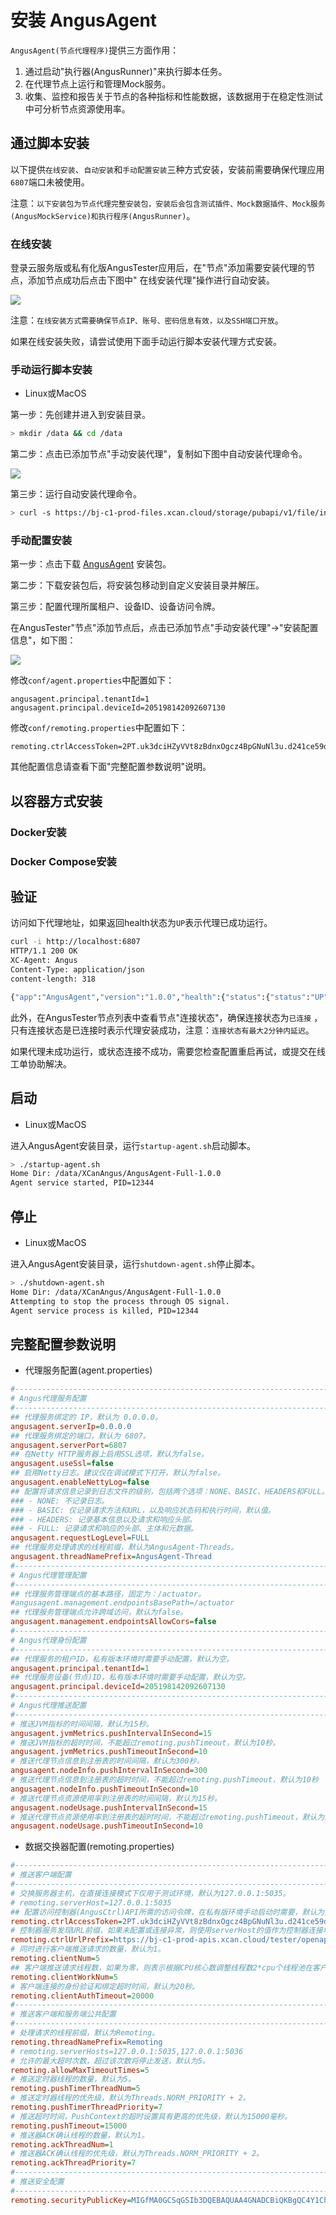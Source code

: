 # 安装 AngusAgent

`AngusAgent(节点代理程序)`提供三方面作用：

1. 通过启动"执行器(AngusRunner)"来执行脚本任务。
2. 在代理节点上运行和管理Mock服务。
3. 收集、监控和报告关于节点的各种指标和性能数据，该数据用于在稳定性测试中可分析节点资源使用率。

## 通过脚本安装

以下提供`在线安装`、`自动安装`和`手动配置安装`三种方式安装，安装前需要确保代理应用`6807`端口未被使用。

注意：`以下安装包为节点代理完整安装包，安装后会包含测试插件、Mock数据插件、Mock服务(AngusMockService)和执行程序(AngusRunner)`。

### 在线安装

登录云服务版或私有化版AngusTester应用后，在"节点"添加需要安装代理的节点，添加节点成功后点击下图中"
在线安装代理"操作进行自动安装。

![](https://bj-c1-prod-files.xcan.cloud/storage/pubapi/v1/file/G03-01.png?fid=203622539782521085&fpt=9mMoqrYs4vB2iSeHogBklaDMiyfJt8a6E2kfUW7a)

注意：`在线安装方式需要确保节点IP、账号、密码信息有效，以及SSH端口开放`。

如果在线安装失败，请尝试使用下面手动运行脚本安装代理方式安装。

### 手动运行脚本安装

- Linux或MacOS

第一步：先创建并进入到安装目录。

```bash
> mkdir /data && cd /data
```

第二步：点击已添加节点"手动安装代理"，复制如下图中自动安装代理命令。

![](https://bj-c1-prod-files.xcan.cloud/storage/pubapi/v1/file/G03-02.png?fid=203622614944448724&fpt=yGZLwaG4wrAixwwjbZADCUMoRIMB8bXsdt0LIgHV)

第三步：运行自动安装代理命令。

```bash
> curl -s https://bj-c1-prod-files.xcan.cloud/storage/pubapi/v1/file/install-agent.sh?fid=245588291569582089 | bash -s 1.0.0 103622614944448579 'https://bj-c1-prod-apis.xcan.cloud/tester/openapi2p/v1/ctrl/discovery' 2PT.uk3dciHZyVVt8zBdnxOgcz4BpGNuNl3u.d241ce59daa19ns51b2e6528a3dcf7ab5 1 205198142092607130
```

### 手动配置安装

第一步：点击下载 [AngusAgent](https://bj-c1-prod-files.xcan.cloud/storage/pubapi/v1/file/AngusAgent-Full-1.0.0.zip?fid=248565189237014528) 安装包。

第二步：下载安装包后，将安装包移动到自定义安装目录并解压。

第三步：配置代理所属租户、设备ID、设备访问令牌。

在AngusTester"节点"添加节点后，点击已添加节点"手动安装代理"->"安装配置信息"，如下图：

![](https://bj-c1-prod-files.xcan.cloud/storage/pubapi/v1/file/G03-03.png?fid=203622614944448726&fpt=1kdKU5aTaUhlmEBDsWmrxmXd0QmbEsdAeqA0f0HV)

修改`conf/agent.properties`中配置如下：

```properties
angusagent.principal.tenantId=1
angusagent.principal.deviceId=205198142092607130
```

修改`conf/remoting.properties`中配置如下：

```properties
remoting.ctrlAccessToken=2PT.uk3dciHZyVVt8zBdnxOgcz4BpGNuNl3u.d241ce59daa19ns51b2e6528a3dcf7ab5
```

其他配置信息请查看下面"完整配置参数说明"说明。

## 以容器方式安装

### Docker安装



### Docker Compose安装

## 验证

访问如下代理地址，如果返回health状态为`UP`表示代理已成功运行。

```bash
curl -i http://localhost:6807
HTTP/1.1 200 OK
XC-Agent: Angus
Content-Type: application/json
content-length: 318

{"app":"AngusAgent","version":"1.0.0","health":{"status":{"status":"UP"}},"uptime":"583846816","home":"/data/XCanAngus/AngusAgent-Full-1.0.0/","principal":{"principal.deviceId":"205198142092607130","principal.tenantId":"1"},"server":{"port":6807,"ip":"0.0.0.0"},"diskSpace":{"total":"63278391296","used":"4842176512"}}
```

此外，在AngusTester节点列表中查看节点"连接状态"，确保连接状态为`已连接`
，只有连接状态是已连接时表示代理安装成功，注意：`连接状态有最大2分钟内延迟`。

如果代理未成功运行，或状态连接不成功，需要您检查配置重启再试，或提交在线工单协助解决。

## 启动

- Linux或MacOS

进入AngusAgent安装目录，运行`startup-agent.sh`启动脚本。

```bash
> ./startup-agent.sh
Home Dir: /data/XCanAngus/AngusAgent-Full-1.0.0
Agent service started, PID=12344
```

## 停止

- Linux或MacOS

进入AngusAgent安装目录，运行`shutdown-agent.sh`停止脚本。

```bash
> ./shutdown-agent.sh
Home Dir: /data/XCanAngus/AngusAgent-Full-1.0.0
Attempting to stop the process through OS signal.
Agent service process is killed, PID=12344
```

## 完整配置参数说明

- 代理服务配置(agent.properties)

```ini
#-----------------------------------------------------------------------------------
# Angus代理服务配置
#-----------------------------------------------------------------------------------
## 代理服务绑定的 IP，默认为 0.0.0.0。
angusagent.serverIp=0.0.0.0
## 代理服务绑定的端口，默认为 6807。
angusagent.serverPort=6807
## 在Netty HTTP服务器上启用SSL选项，默认为false。
angusagent.useSsl=false
## 启用Netty日志。建议仅在调试模式下打开，默认为false。
angusagent.enableNettyLog=false
## 配置将请求信息记录到日志文件的级别，包括两个选项：NONE、BASIC、HEADERS和FULL。
### - NONE: 不记录日志。
### - BASIC: 仅记录请求方法和URL，以及响应状态码和执行时间，默认值。
### - HEADERS: 记录基本信息以及请求和响应头部。
### - FULL: 记录请求和响应的头部、主体和元数据。
angusagent.requestLogLevel=FULL
## 代理服务处理请求的线程前缀，默认为AngusAgent-Threads。
angusagent.threadNamePrefix=AngusAgent-Thread
#-----------------------------------------------------------------------------------
# Angus代理管理配置
#-----------------------------------------------------------------------------------
## 代理服务管理端点的基本路径，固定为：/actuator。
#angusagent.management.endpointsBasePath=/actuator
## 代理服务管理端点允许跨域访问，默认为false。
angusagent.management.endpointsAllowCors=false
#-----------------------------------------------------------------------------------
# Angus代理身份配置
#-----------------------------------------------------------------------------------
## 代理服务的租户ID，私有版本环境时需要手动配置，默认为空。
angusagent.principal.tenantId=1
## 代理服务设备(节点)ID，私有版本环境时需要手动配置，默认为空。
angusagent.principal.deviceId=205198142092607130
#-----------------------------------------------------------------------------------
# Angus代理推送配置
#-----------------------------------------------------------------------------------
# 推送JVM指标的时间间隔，默认为15秒。
angusagent.jvmMetrics.pushIntervalInSecond=15
# 推送JVM指标的超时时间，不能超过remoting.pushTimeout，默认为10秒。
angusagent.jvmMetrics.pushTimeoutInSecond=10
# 推送代理节点信息到注册表的时间间隔，默认为300秒。
angusagent.nodeInfo.pushIntervalInSecond=300
# 推送代理节点信息到注册表的超时时间，不能超过remoting.pushTimeout，默认为10秒
angusagent.nodeInfo.pushTimeoutInSecond=10
# 推送代理节点资源使用率到注册表的时间间隔，默认为15秒。
angusagent.nodeUsage.pushIntervalInSecond=15
# 推送代理节点资源使用率到注册表的超时时间，不能超过remoting.pushTimeout，默认为10秒。
angusagent.nodeUsage.pushTimeoutInSecond=10
```

- 数据交换器配置(remoting.properties)

```ini
#-----------------------------------------------------------------------------------
# 推送客户端配置
#-----------------------------------------------------------------------------------
# 交换服务器主机，在直接连接模式下仅用于测试环境，默认为127.0.0.1:5035。
# remoting.serverHost=127.0.0.1:5035
## 配置访问控制器(AngusCtrl)API所需的访问令牌，在私有版环境手动启动时需要，默认为空。
remoting.ctrlAccessToken=2PT.uk3dciHZyVVt8zBdnxOgcz4BpGNuNl3u.d241ce59daa19ns51b2e6528a3dcf7ab5
# 控制器服务发现URL前缀，如果未配置或连接异常，则使用serverHost的值作为控制器连接地址。
remoting.ctrlUrlPrefix=https://bj-c1-prod-apis.xcan.cloud/tester/openapi2p/v1/ctrl/discovery
# 同时进行客户端推送请求的数量，默认为1。
remoting.clientNum=5
## 客户端推送请求线程数，如果为零，则表示根据CPU核心数调整线程数2*cpu个线程池在客户端上运行，默认为1。
remoting.clientWorkNum=5
# 客户端连接的身份验证和绑定超时时间，默认为20秒。
remoting.clientAuthTimeout=20000
#-----------------------------------------------------------------------------------
# 推送客户端和服务端公共配置
#-----------------------------------------------------------------------------------
# 处理请求的线程前缀，默认为Remoting。
remoting.threadNamePrefix=Remoting
# remoting.serverHosts=127.0.0.1:5035,127.0.0.1:5036
# 允许的最大超时次数，超过该次数将停止发送，默认为5。
remoting.allowMaxTimeoutTimes=5
# 推送定时器线程的数量，默认为5。
remoting.pushTimerThreadNum=5
# 推送定时器线程的优先级，默认为Threads.NORM_PRIORITY + 2。
remoting.pushTimerThreadPriority=7
# 推送超时时间，PushContext的超时设置具有更高的优先级，默认为15000毫秒。
remoting.pushTimeout=15000
# 推送器ACK确认线程的数量，默认为1。
remoting.ackThreadNum=1
# 推送器ACK确认线程的优先级，默认为Threads.NORM_PRIORITY + 2。
remoting.ackThreadPriority=7
#-----------------------------------------------------------------------------------
# 推送安全配置
#-----------------------------------------------------------------------------------
remoting.securityPublicKey=MIGfMA0GCSqGSIb3DQEBAQUAA4GNADCBiQKBgQC4Y1ChYPYPDKuKbawHF4Go9Ewp54eB39czWY2h9XcTs24jXkvmR6dHg06Zj0intj/HLsTHa+FEy14yLE6JYH3dd9qHqCRiMXKktm7g3EceA5mehbbgqDs8jxet7chQz56v925pHsl1z82OIzpJXhXgChQd5HXY5OKYaWvFvbyYWwIDAQAB
```

